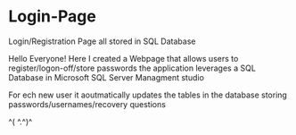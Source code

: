 # Login-Page
Login/Registration Page all stored in SQL Database

Hello Everyone!
Here I created a Webpage that allows users to register/logon-off/store passwords 
the application leverages a SQL Database in Microsoft SQL Server Managment studio

For ech new user it aoutmatically updates the tables in the database storing passwords/usernames/recovery questions 

^( ^.^)^
